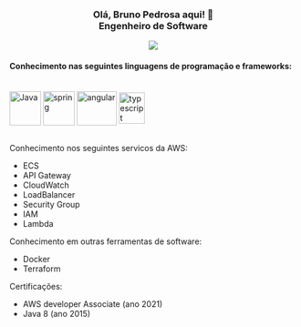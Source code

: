 <h3 align="center">Olá, Bruno Pedrosa aqui!  👋</br>Engenheiro de Software</h3>
<div align="center" style="text-align:center"> 
  <a  href="https://www.linkedin.com/in/bruno-pedrosa" target="_blank"><img src="https://img.shields.io/badge/-LinkedIn-%230077B5?style=for-the-badge&logo=linkedin&logoColor=white" target="_blank"></a> 
  </div>
<h4>Conhecimento nas seguintes linguagens de programação e frameworks:</h4>
    <div style="display: inline_block"><br>
      <a  href="https://www.java.com" target="_blank"><img align="center" alt="Java" height="60" width="55" src="https://www.svgrepo.com/show/303388/java-4-logo.svg"></a>
      <a  href="https://spring.io/" target="_blank"><img align="center" alt="spring" height="60" width="55" src="https://www.svgrepo.com/show/354379/spring.svg"></a>
      <a  href="https://angular.io" target="_blank"><img align="center" alt="angular" height="60" width="70" src="https://www.svgrepo.com/show/353398/angular.svg"></a>
      <a  href="https://www.typescriptlang.org/" target="_blank"><img align="center" alt="typescript" height="55" width="45" src="https://www.svgrepo.com/show/349540/typescript.svg"></a>
    </div>
</br>

Conhecimento nos seguintes servicos da AWS:
- ECS
- API Gateway
- CloudWatch
- LoadBalancer
- Security Group
- IAM
- Lambda

Conhecimento em outras ferramentas de software:
- Docker
- Terraform

Certificações:
- AWS developer Associate (ano 2021)
- Java 8 (ano 2015)
